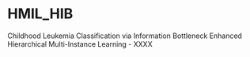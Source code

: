# HMIL_HIB
Childhood Leukemia Classification via Information Bottleneck Enhanced Hierarchical Multi-Instance Learning - XXXX
